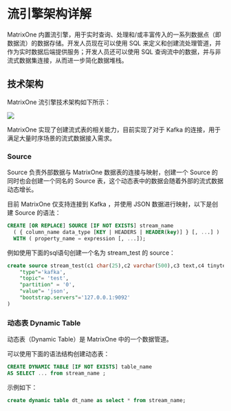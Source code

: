 # 流引擎架构详解

MatrixOne 内置流引擎，用于实时查询、处理和/或丰富传入的一系列数据点（即数据流）的数据存储。开发人员现在可以使用 SQL 来定义和创建流处理管道，并作为实时数据后端提供服务；开发人员还可以使用 SQL 查询流中的数据，并与非流式数据集连接，从而进一步简化数据堆栈。

## 技术架构

MatrixOne 流引擎技术架构如下所示：

![](https://community-shared-data-1308875761.cos.ap-beijing.myqcloud.com/artwork/docs/overview/stream-arch.png?raw=true)

MatrixOne 实现了创建流式表的相关能力，目前实现了对于 Kafka 的连接，用于满足大量时序场景的流式数据接入需求。

### Source

Source 负责外部数据与 MatrixOne 数据表的连接与映射，创建一个 Source 的同时也会创建一个同名的 Source 表，这个动态表中的数据会随着外部的流式数据动态增长。

目前 MatrixOne 仅支持连接到 Kafka ，并使用 JSON 数据进行映射，以下是创建 Source 的语法：

```sql
CREATE [OR REPLACE] SOURCE [IF NOT EXISTS] stream_name 
  ( { column_name data_type [KEY | HEADERS | HEADER(key)] } [, ...] )
  WITH ( property_name = expression [, ...]);

```

例如使用下面的sql语句创建一个名为 stream_test 的 source：

```sql
create source stream_test(c1 char(25),c2 varchar(500),c3 text,c4 tinytext,c5 mediumtext,c6 longtext )with(
    "type"='kafka',
    "topic"= 'test',
    "partition" = '0',
    "value"= 'json',
    "bootstrap.servers"='127.0.0.1:9092'   
)
```

### 动态表 Dynamic Table

动态表（Dynamic Table）是 MatrixOne 中的一个数据管道。

可以使用下面的语法结构创建动态表：

```sql
CREATE DYNAMIC TABLE [IF NOT EXISTS] table_name 
AS SELECT ... from stream_name ;

```

示例如下：

```sql
create dynamic table dt_name as select * from stream_name;
```
